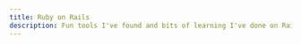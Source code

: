 ```yaml
---
title: Ruby on Rails
description: Fun tools I've found and bits of learning I've done on Rails
---
```


